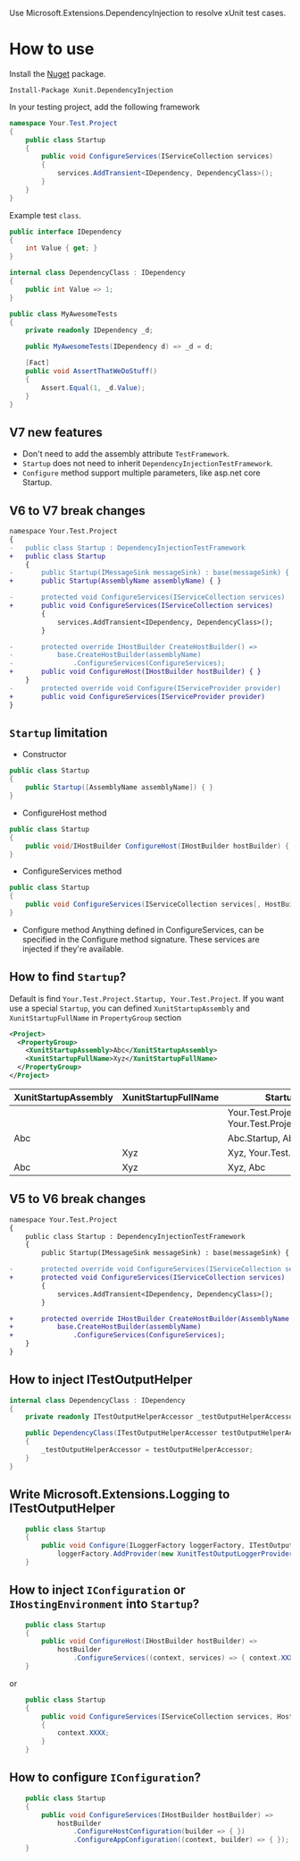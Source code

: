﻿Use Microsoft.Extensions.DependencyInjection to resolve xUnit test cases.

How to use
=============

Install the [Nuget](https://www.nuget.org/packages/Xunit.DependencyInjection) package.

``` PS
Install-Package Xunit.DependencyInjection
```
In your testing project, add the following framework

```cs
namespace Your.Test.Project
{
    public class Startup
    {
        public void ConfigureServices(IServiceCollection services)
        {
            services.AddTransient<IDependency, DependencyClass>();
        }
    }
}
```

Example test `class`.

```cs
public interface IDependency
{
    int Value { get; }
}

internal class DependencyClass : IDependency
{
    public int Value => 1;
}

public class MyAwesomeTests
{
    private readonly IDependency _d;

    public MyAwesomeTests(IDependency d) => _d = d;

    [Fact]
    public void AssertThatWeDoStuff()
    {
        Assert.Equal(1, _d.Value);
    }
}
```


## V7 new features

* Don't need to add the assembly attribute `TestFramework`.
* `Startup` does not need to inherit `DependencyInjectionTestFramework`.
* `Configure` method support multiple parameters, like asp.net core Startup.

## V6 to V7 break changes
``` diff
namespace Your.Test.Project
{
-   public class Startup : DependencyInjectionTestFramework
+   public class Startup
    {
-       public Startup(IMessageSink messageSink) : base(messageSink) { }
+       public Startup(AssemblyName assemblyName) { }

-       protected void ConfigureServices(IServiceCollection services)
+       public void ConfigureServices(IServiceCollection services)
        {
            services.AddTransient<IDependency, DependencyClass>();
        }

-       protected override IHostBuilder CreateHostBuilder() =>
-           base.CreateHostBuilder(assemblyName)
-               .ConfigureServices(ConfigureServices);
+       public void ConfigureHost(IHostBuilder hostBuilder) { }
    }
-       protected override void Configure(IServiceProvider provider)
+       public void ConfigureServices(IServiceProvider provider)
}
```

## `Startup` limitation

* Constructor
``` C#
public class Startup
{
    public Startup([AssemblyName assemblyName]) { }
}
```

* ConfigureHost method
``` C#
public class Startup
{
    public void/IHostBuilder ConfigureHost(IHostBuilder hostBuilder) { }
}
```

* ConfigureServices method
``` C#
public class Startup
{
    public void ConfigureServices(IServiceCollection services[, HostBuilderContext context]) { }
}
```

* Configure method
Anything defined in ConfigureServices, can be specified in the Configure method signature. These services are injected if they're available.

## How to find `Startup`?
Default is find `Your.Test.Project.Startup, Your.Test.Project`.
If you want use a special `Startup`, you can defined `XunitStartupAssembly` and `XunitStartupFullName` in `PropertyGroup` section
``` xml
<Project>
  <PropertyGroup>
    <XunitStartupAssembly>Abc</XunitStartupAssembly>
    <XunitStartupFullName>Xyz</XunitStartupFullName>
  </PropertyGroup>
</Project>
```
| XunitStartupAssembly | XunitStartupFullName | Startup |
| ------- | ------ | ------ |
|   |   | Your.Test.Project.Startup, Your.Test.Project |
| Abc |   | Abc.Startup, Abc |
|   | Xyz | Xyz, Your.Test.Project |
| Abc | Xyz | Xyz, Abc |

## V5 to V6 break changes
``` diff
namespace Your.Test.Project
{
    public class Startup : DependencyInjectionTestFramework
    {
        public Startup(IMessageSink messageSink) : base(messageSink) { }

-       protected override void ConfigureServices(IServiceCollection services)
+       protected void ConfigureServices(IServiceCollection services)
        {
            services.AddTransient<IDependency, DependencyClass>();
        }

+       protected override IHostBuilder CreateHostBuilder(AssemblyName assemblyName) =>
+           base.CreateHostBuilder(assemblyName)
+               .ConfigureServices(ConfigureServices);
    }
}
```


## How to inject ITestOutputHelper
``` C#
internal class DependencyClass : IDependency
{
    private readonly ITestOutputHelperAccessor _testOutputHelperAccessor;

    public DependencyClass(ITestOutputHelperAccessor testOutputHelperAccessor)
    {
        _testOutputHelperAccessor = testOutputHelperAccessor;
    }
}
```

## Write Microsoft.Extensions.Logging to ITestOutputHelper
``` C#
    public class Startup
    {
        public void Configure(ILoggerFactory loggerFactory, ITestOutputHelperAccessor accessor) =>
            loggerFactory.AddProvider(new XunitTestOutputLoggerProvider(accessor));
    }
```

## How to inject `IConfiguration` or `IHostingEnvironment` into `Startup`?
``` C#
    public class Startup
    {
        public void ConfigureHost(IHostBuilder hostBuilder) =>
            hostBuilder
                .ConfigureServices((context, services) => { context.XXXX });
    }
```
or
``` C#
    public class Startup
    {
        public void ConfigureServices(IServiceCollection services, HostBuilderContext context)
        {
            context.XXXX;
        }
    }
```

## How to configure `IConfiguration`?
``` C#
    public class Startup
    {
        public void ConfigureServices(IHostBuilder hostBuilder) =>
            hostBuilder
                .ConfigureHostConfiguration(builder => { })
                .ConfigureAppConfiguration((context, builder) => { });
    }
```
